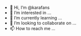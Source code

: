 - 👋 Hi, I’m @karafans
- 👀 I’m interested in ...
- 🌱 I’m currently learning ...
- 💞️ I’m looking to collaborate on ...
- 📫 How to reach me ...

<!---
karafans/karafans is a ✨ special ✨ repository because its `README.md` (this file) appears on your GitHub profile.
You can click the Preview link to take a look at your changes.
--->
